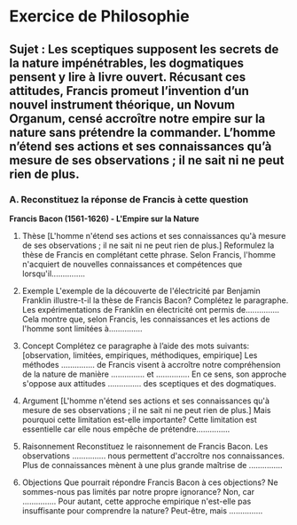 # Exercice de Philosophie

## Sujet : Les sceptiques supposent les secrets de la nature impénétrables, les dogmatiques pensent y lire à livre ouvert. Récusant ces attitudes, Francis promeut l’invention d’un nouvel instrument théorique, un Novum Organum, censé accroître notre empire sur la nature sans prétendre la commander. L’homme n’étend ses actions et ses connaissances qu’à mesure de ses observations ; il ne sait ni ne peut rien de plus.

### A. Reconstituez la réponse de Francis à cette question
**Francis Bacon (1561-1626) - L'Empire sur la Nature**
1. Thèse
   [L'homme n'étend ses actions et ses connaissances qu'à mesure de ses observations ; il ne sait ni ne peut rien de plus.]
   Reformulez la thèse de Francis en complétant cette phrase.
   Selon Francis, l'homme n'acquiert de nouvelles connaissances et compétences que lorsqu'il...............

2. Exemple
   L'exemple de la découverte de l'électricité par Benjamin Franklin illustre-t-il la thèse de Francis Bacon? Complétez le paragraphe.
   Les expérimentations de Franklin en électricité ont permis de...............
   Cela montre que, selon Francis, les connaissances et les actions de l'homme sont limitées à...............

3. Concept
   Complétez ce paragraphe à l’aide des mots suivants: [observation, limitées, empiriques, méthodiques, empirique]
   Les méthodes ............... de Francis visent à accroître notre compréhension de la nature de manière ............... et ...............
   En ce sens, son approche s'oppose aux attitudes ............... des sceptiques et des dogmatiques.

4. Argument
   [L'homme n'étend ses actions et ses connaissances qu'à mesure de ses observations ; il ne sait ni ne peut rien de plus.] Mais pourquoi cette limitation est-elle importante?
   Cette limitation est essentielle car elle nous empêche de prétendre...............

5. Raisonnement
   Reconstituez le raisonnement de Francis Bacon.
   Les observations ............... nous permettent d'accroître nos connaissances. Plus de connaissances mènent à une plus grande maîtrise de ...............

6. Objections
   Que pourrait répondre Francis Bacon à ces objections?
   Ne sommes-nous pas limités par notre propre ignorance?
   Non, car ...............
   Pour autant, cette approche empirique n'est-elle pas insuffisante pour comprendre la nature?
   Peut-être, mais ...............
